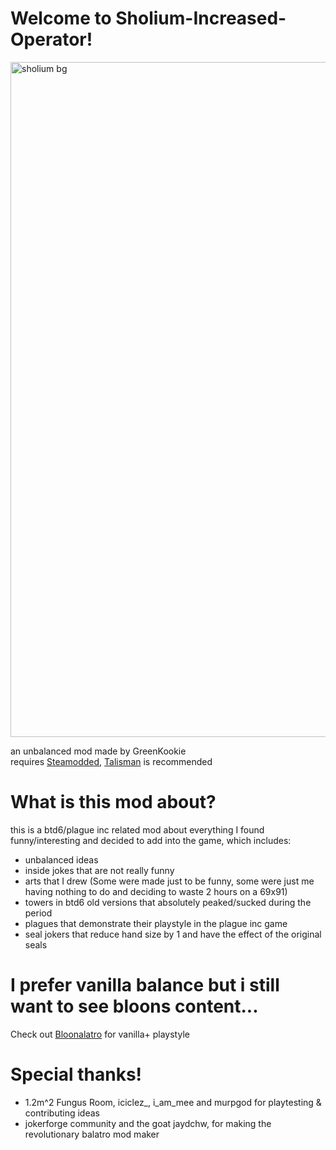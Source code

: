 # Welcome to Sholium-Increased-Operator!

<img width="1920" height="1080" alt="sholium bg" src="https://github.com/user-attachments/assets/5fbffa77-7a2c-4242-81c7-ce962d3f8e99" />

an unbalanced mod made by GreenKookie  
requires [Steamodded](https://github.com/Steamodded/smods/releases/latest), [Talisman](https://github.com/SpectralPack/Talisman/releases/latest) is recommended

# What is this mod about?
this is a btd6/plague inc related mod about everything I found funny/interesting and decided to add into the game, which includes:
- unbalanced ideas
- inside jokes that are not really funny
- arts that I drew (Some were made just to be funny, some were just me having nothing to do and deciding to waste 2 hours on a 69x91)
- towers in btd6 old versions that absolutely peaked/sucked during the period
- plagues that demonstrate their playstyle in the plague inc game
- seal jokers that reduce hand size by 1 and have the effect of the original seals

# I prefer vanilla balance but i still want to see bloons content...
Check out [Bloonalatro](https://github.com/Amphiapple/Bloonlatro) for vanilla+ playstyle 

# Special thanks!
- 1.2m^2 Fungus Room, iciclez_, i_am_mee and murpgod for playtesting & contributing ideas
- jokerforge community and the goat jaydchw, for making the revolutionary balatro mod maker
